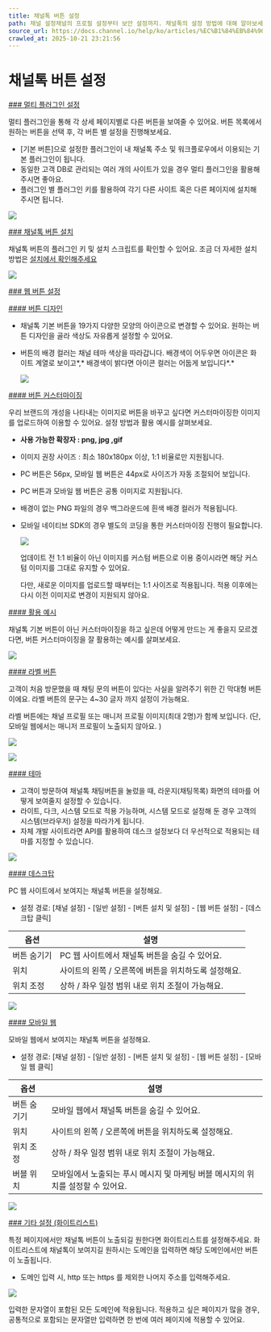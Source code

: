 ```yaml
---
title: 채널톡 버튼 설정
path: 채널 설정채널의 프로필 설정부터 보안 설정까지. 채널톡의 설정 방법에 대해 알아보세요.14개의 아티클 > 일반 설정채널톡의 채팅 버튼과 라운지는 고객이 대화를 시작하면 처음으로 확인하는 공간입니다. 브랜드에 이미지에 맞게 수정하여 고객과 이야기를 시작해보세요.5개의 아티클 > 채널톡 버튼 설정심혈을 기울여 만든 우리 사이트에 채널톡 버튼이 잘 자연스럽게 녹아 들도록 위치를 수정하거나 커스텀 버튼을 통해 브랜드의 개성을 보여주세요.
source_url: https://docs.channel.io/help/ko/articles/%EC%B1%84%EB%84%90%ED%86%A1-%EB%B2%84%ED%8A%BC-%EC%84%A4%EC%A0%95-94f34984
crawled_at: 2025-10-21 23:21:56
---
```


# 채널톡 버튼 설정

[### 멀티 플러그인 설정](#멀티-플러그인-설정)

멀티 플러그인을 통해 각 상세 페이지별로 다른 버튼을 보여줄 수 있어요. 버튼 목록에서 원하는 버튼을 선택 후, 각 버튼 별 설정을 진행해보세요.

* [기본 버튼]으로 설정한 플러그인이 내 채널톡 주소 및 워크플로우에서 이용되는 기본 플러그인이 됩니다.
* 동일한 고객 DB로 관리되는 여러 개의 사이트가 있을 경우 멀티 플러그인을 활용해주시면 좋아요.
* 플러그인 별 플러그인 키를 활용하여 각기 다른 사이트 혹은 다른 페이지에 설치해주시면 됩니다.

![](https://cf.channel.io/document/spaces/6/articles/40/revisions/115/usermedia/662b10a0c0fd171d37e2)

[### 채널톡 버튼 설치](#채널톡-버튼-설치)

채널톡 버튼의 플러그인 키 및 설치 스크립트를 확인할 수 있어요. 조금 더 자세한 설치 방법은 [설치에서 확인해주세요](https://docs.channel.io/help/ko/articles/1bfa136b)

![](https://cf.channel.io/document/spaces/6/articles/40/revisions/115/usermedia/662b10a0f3687f0069b5)

[### 웹 버튼 설정](#웹-버튼-설정)

[#### 버튼 디자인](#버튼-디자인)

* 채널톡 기본 버튼을 19가지 다양한 모양의 아이콘으로 변경할 수 있어요. 원하는 버튼 디자인을 골라 색상도 자유롭게 설정할 수 있어요.
* 버튼의 배경 컬러는 채널 테마 색상을 따라갑니다. 배경색이 어두우면 아이콘은 화이트 계열로 보이고*,* 배경색이 밝다면 아이콘 컬러는 어둡게 보입니다*.*

  ![](https://cf.channel.io/document/spaces/6/articles/40/revisions/115/usermedia/662b10a12f39b6e03c38)

[#### 버튼 커스터마이징](#버튼-커스터마이징)

우리 브랜드의 개성을 나타내는 이미지로 버튼을 바꾸고 싶다면 커스터마이징한 이미지를 업로드하여 이용할 수 있어요. 설정 방법과 활용 예시를 살펴보세요.

* **사용 가능한 확장자 : png, jpg ,gif**
* 이미지 권장 사이즈 : 최소 180x180px 이상, 1:1 비율로만 지원됩니다.
* PC 버튼은 56px, 모바일 웹 버튼은 44px로 사이즈가 자동 조절되어 보입니다.
* PC 버튼과 모바일 웹 버튼은 공통 이미지로 지원됩니다.
* 배경이 없는 PNG 파일의 경우 백그라운드에 흰색 배경 컬러가 적용됩니다.
* 모바일 네이티브 SDK의 경우 별도의 코딩을 통한 커스터마이징 진행이 필요합니다.

  ![](https://cf.channel.io/document/spaces/6/articles/40/revisions/115/usermedia/662b10a1494c3117d7e3)

  업데이트 전 1:1 비율이 아닌 이미지를 커스텀 버튼으로 이용 중이시라면 해당 커스텀 이미지를 그대로 유지할 수 있어요.

  다만, 새로운 이미지를 업로드할 때부터는 1:1 사이즈로 적용됩니다. 적용 이후에는 다시 이전 이미지로 변경이 지원되지 않아요.

[#### 활용 예시](#활용-예시)

채널톡 기본 버튼이 아닌 커스터마이징을 하고 싶은데 어떻게 만드는 게 좋을지 모르겠다면, 버튼 커스터마이징을 잘 활용하는 예시를 살펴보세요.

![](https://cf.channel.io/document/spaces/6/articles/40/revisions/115/usermedia/662b10a17cc93d6cda95)

[#### 라벨 버튼](#라벨-버튼)

고객이 처음 방문했을 때 채팅 문의 버튼이 있다는 사실을 알려주기 위한 긴 막대형 버튼이에요. 라벨 버튼의 문구는 4~30 글자 까지 설정이 가능해요.

라벨 버튼에는 채널 프로필 또는 매니저 프로필 이미지(최대 2명)가 함께 보입니다.
(단, 모바일 웹에서는 매니저 프로필이 노출되지 않아요. )

![](https://cf.channel.io/document/spaces/6/articles/40/revisions/115/usermedia/662b10a1b53aca5e6c98)

![](https://cf.channel.io/document/spaces/6/articles/40/revisions/115/usermedia/662b10a1eef44f3a449f)

[#### 테마](#테마)

* 고객이 방문하여 채널톡 채팅버튼을 눌렀을 때, 라운지(채팅목록) 화면의 테마를 어떻게 보여줄지 설정할 수 있습니다.
* 라이트, 다크, 시스템 모드로 적용 가능하며, 시스템 모드로 설정해 둔 경우 고객의 시스템(브라우저) 설정을 따라가게 됩니다.
* 자체 개발 사이트라면 API를 활용하여 데스크 설정보다 더 우선적으로 적용되는 테마를 지정할 수 있습니다.

![](https://cf.channel.io/document/spaces/6/articles/40/revisions/115/usermedia/662b10a22ffa78bffdbf)

[#### 데스크탑](#데스크탑)

PC 웹 사이트에서 보여지는 채널톡 버튼을 설정해요.

* 설정 경로: [채널 설정] - [일반 설정] - [버튼 설치 및 설정] - [웹 버튼 설정] - [데스크탑 클릭]

| **옵션** | **설명** |
| --- | --- |
| 버튼 숨기기 | PC 웹 사이트에서 채널톡 버튼을 숨길 수 있어요. |
| 위치 | 사이트의 왼쪽 / 오른쪽에 버튼을 위치하도록 설정해요. |
| 위치 조정 | 상하 / 좌우 일정 범위 내로 위치 조절이 가능해요. |

![](https://cf.channel.io/document/spaces/6/articles/40/revisions/15290/usermedia/6687965bd36377ba4829)

[#### 모바일 웹](#모바일-웹)

모바일 웹에서 보여지는 채널톡 버튼을 설정해요.

* 설정 경로: [채널 설정] - [일반 설정] - [버튼 설치 및 설정] - [웹 버튼 설정] - [모바일 웹 클릭]

| **옵션** | **설명** |
| --- | --- |
| 버튼 숨기기 | 모바일 웹에서 채널톡 버튼을 숨길 수 있어요. |
| 위치 | 사이트의 왼쪽 / 오른쪽에 버튼을 위치하도록 설정해요. |
| 위치 조정 | 상하 / 좌우 일정 범위 내로 위치 조절이 가능해요. |
| 버블 위치 | 모바일에서 노출되는 푸시 메시지 및 마케팅 버블 메시지의 위치를 설정할 수 있어요. |

![](https://cf.channel.io/document/spaces/6/articles/40/revisions/15290/usermedia/668796857b8e6ece0354)

[### 기타 설정 (화이트리스트)](#기타-설정-(화이트리스트))

특정 페이지에서만 채널톡 버튼이 노출되길 원한다면 화이트리스트를 설정해주세요. 화이트리스트에 채널톡이 보여지길 원하시는 도메인을 입력하면 해당 도메인에서만 버튼이 노출됩니다.

* 도메인 입력 시, http 또는 https 를 제외한 나머지 주소를 입력해주세요.

![](https://cf.channel.io/document/spaces/6/articles/40/revisions/115/usermedia/662b10a2b3778c904931)

입력한 문자열이 포함된 모든 도메인에 적용됩니다.
적용하고 싶은 페이지가 많을 경우, 공통적으로 포함되는 문자열만 입력하면 한 번에 여러 페이지에 적용할 수 있어요.